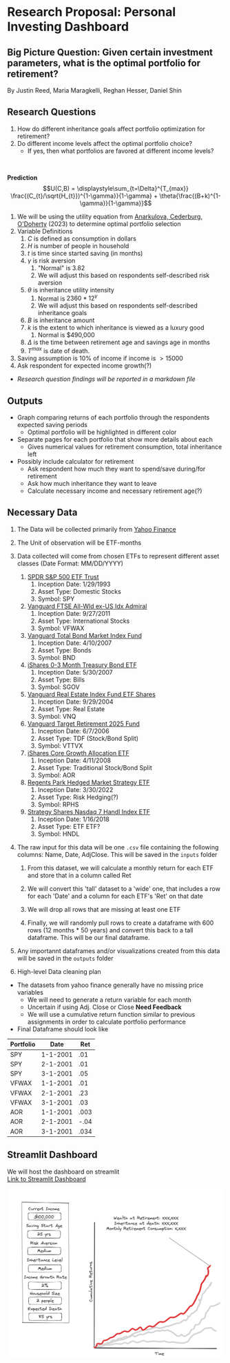 # Research Proposal: Personal Investing Dashboard

## Big Picture Question: Given certain investment parameters, what is the optimal portfolio for retirement?

By Justin Reed, Maria Maragkelli, Reghan Hesser, Daniel Shin

## Research Questions

1. How do different inheritance goals affect portfolio optimization for retirement?
2. Do different income levels affect the optimal portfolio choice?
    - If yes, then what portfolios are favored at different income levels?
<br>

**Prediction**
$$U(C,B) = \displaystyle\sum_{t=\Delta}^{T_{max}} \frac{(C_{t}/\sqrt{H_{t}})^{1-\gamma}}{1-\gamma} + \theta{\frac{(B+k)^{1-\gamma}}{1-\gamma}}$$

1. We will be using the utility equation from [Anarkulova, Cederburg, O'Doherty](Related_reading/Beyond_Status_Quo.pdf) (2023) to determine optimal portfolio selection
2. Variable Definitions
   1. $C$ is defined as consumption in dollars
   2. $H$ is number of people in household
   3. $t$ is time since started saving (in months)
   4. $\gamma$ is risk aversion
      1. "Normal" is $3.82$
      2. We will adjust this based on respondents self-described risk aversion
   5. $\theta$ is inheritance utility intensity
      1. Normal is $2360 * 12^{\gamma}$
      2. We will adjust this based on respondents self-described inheritance goals
   6. $B$ is inheritance amount
   7. $k$ is the extent to which inheritance is viewed as a luxury good
      1. Normal is $490,000
   8. $\Delta$ is the time between retirement age and savings age in months
   9.  $T^{max}$ is date of death.
9.  Saving assumption is 10% of income if income is $>15000$
10. Ask respondent for expected income growth(?)

* *Research question findings will be reported in a markdown file*

## Outputs
* Graph comparing returns of each portfolio through the respondents expected saving periods
  * Optimal portfolio will be highlighted in different color
* Separate pages for each portfolio that show more details about each
  * Gives numerical values for retirement consumption, total inheritance left
* Possibly include calculator for retirement
  * Ask respondent how much they want to spend/save during/for retirement
  * Ask how much inheritance they want to leave
  * Calculate necessary income and necessary retirement age(?)

## Necessary Data
1. The Data will be collected primarily from [Yahoo Finance](https://finance.yahoo.com/)
2. The Unit of observation will be ETF-months
3. Data collected will come from chosen ETFs to represent different asset classes (Date Format: MM/DD/YYYY)
   1. [SPDR S&P 500 ETF Trust](https://finance.yahoo.com/quote/SPY/history?period1=728317800&period2=1712881748)
      1.  Inception Date: 1/29/1993
      1.  Asset Type: Domestic Stocks
      3.  Symbol: SPY
   1. [Vanguard FTSE All-Wld ex-US Idx Admiral](https://finance.yahoo.com/quote/VFWAX/history2)
      1. Inception Date: 9/27/2011
      5. Asset Type: International Stocks
      6. Symbol: VFWAX
   1. [Vanguard Total Bond Market Index Fund](https://finance.yahoo.com/quote/BND?.tsrc=fin-srch)
      1. Inception Date: 4/10/2007
      8. Asset Type: Bonds
      9. Symbol: BND
   1. [iShares 0-3 Month Treasury Bond ETF](https://finance.yahoo.com/quote/BIL/history?period1=1180531800&period2=1712883476)
      1. Inception Date: 5/30/2007
      11. Asset Type: Bills
      12. Symbol: SGOV
   1. [Vanguard Real Estate Index Fund ETF Shares](https://finance.yahoo.com/quote/VNQ/history?period1=1096464600&period2=1712883679)
      1. Inception Date: 9/29/2004
      14. Asset Type: Real Estate
      15. Symbol: VNQ
   1. [Vanguard Target Retirement 2025 Fund](https://finance.yahoo.com/quote/VTTVX?.tsrc=fin-srch)
      1. Inception Date: 6/7/2006
      17. Asset Type: TDF (Stock/Bond Split)
      18. Symbol: VTTVX
   1. [iShares Core Growth Allocation ETF](https://finance.yahoo.com/quote/AOR?.tsrc=fin-srch)
      1. Inception Date: 4/11/2008
      20. Asset Type: Traditional Stock/Bond Split
      21. Symbol: AOR
   1. [Regents Park Hedged Market Strategy ETF](https://finance.yahoo.com/quote/RPHS?.tsrc=fin-srch)
      1. Inception Date: 3/30/2022
      23. Asset Type: Risk Hedging(?)
      24. Symbol: RPHS
   1. [Strategy Shares Nasdaq 7 Handl Index ETF](https://finance.yahoo.com/quote/HNDL?.tsrc=fin-srch)
      1. Inception Date: 1/16/2018
      26. Asset Type: ETF ETF?
      27. Symbol: HNDL
4. The raw input for this data will be one `.csv` file containing the following columns: Name, Date, AdjClose. This will be saved in the `inputs` folder

   1. From this dataset, we will calculate a monthly return for each ETF and store that in a column called Ret
   
   1. We will convert this 'tall' dataset to a 'wide' one, that includes a row for each 'Date' and a column for each ETF's 'Ret' on that date
   
   1. We will drop all rows that are missing at least one ETF
   
   1. Finally, we will randomly pull rows to create a dataframe with 600 rows (12 months * 50 years) and convert this back to a tall dataframe. This will be our final dataframe.
   
5. Any importannt dataframes and/or visualizations created from this data will be saved in the `outputs` folder

6. High-level Data cleaning plan

* The datasets from yahoo finance generally have no missing price variables
  * We will need to generate a return variable for each month
  * Uncertain if using Adj. Close or Close **Need Feedback**
  * We will use a cumulative return function similar to previous assignments in order to calculate portfolio performance
* Final Dataframe should look like<br>

Portfolio|Date|Ret
---|---|---
SPY|1-1-2001|.01
SPY|2-1-2001|.01
SPY|3-1-2001|.05
VFWAX|1-1-2001|.01
VFWAX|2-1-2001|.23
VFWAX|3-1-2001|.03
AOR|1-1-2001|.003
AOR|2-1-2001|-.04
AOR|3-1-2001|.034




## Streamlit Dashboard

We will host the dashboard on streamlit<br>
[Link to Streamlit Dashboard](https://github.com/justinreed23/streamlitTesting)
<br>

![](https://raw.githubusercontent.com/justinreed23/investingBackend/main/Pictures/Main_dashboard_page.png)
